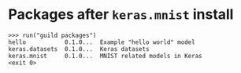 # Packages after `keras.mnist` install

    >>> run("guild packages")
    hello           0.1.0...  Example "hello world" model
    keras.datasets  0.1.0...  Keras datasets
    keras.mnist     0.1.0...  MNIST related models in Keras
    <exit 0>

